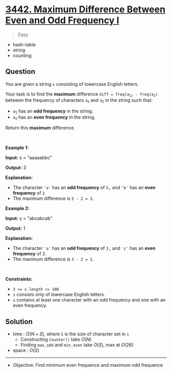 # [3442. Maximum Difference Between Even and Odd Frequency I](https://leetcode.com/problems/maximum-difference-between-even-and-odd-frequency-i)


> Easy

- hash-table
- string
- counting



## Question


<p>You are given a string <code>s</code> consisting of lowercase English letters.</p>

<p>Your task is to find the <strong>maximum</strong> difference <code>diff = freq(a<sub>1)</sub> - freq(a<sub>2</sub>)</code> between the frequency of characters <code>a<sub>1</sub></code> and <code>a<sub>2</sub></code> in the string such that:</p>

<ul>
	<li><code>a<sub>1</sub></code> has an <strong>odd frequency</strong> in the string.</li>
	<li><code>a<sub>2</sub></code> has an <strong>even frequency</strong> in the string.</li>
</ul>

<p>Return this <strong>maximum</strong> difference.</p>

<p>&nbsp;</p>
<p><strong class="example">Example 1:</strong></p>

<div class="example-block">
<p><strong>Input:</strong> <span class="example-io">s = &quot;aaaaabbc&quot;</span></p>

<p><strong>Output:</strong> 3</p>

<p><strong>Explanation:</strong></p>

<ul>
	<li>The character <code>&#39;a&#39;</code> has an <strong>odd frequency</strong> of <code><font face="monospace">5</font></code><font face="monospace">,</font> and <code>&#39;b&#39;</code> has an <strong>even frequency</strong> of <code><font face="monospace">2</font></code>.</li>
	<li>The maximum difference is <code>5 - 2 = 3</code>.</li>
</ul>
</div>

<p><strong class="example">Example 2:</strong></p>

<div class="example-block">
<p><strong>Input:</strong> <span class="example-io">s = &quot;abcabcab&quot;</span></p>

<p><strong>Output:</strong> 1</p>

<p><strong>Explanation:</strong></p>

<ul>
	<li>The character <code>&#39;a&#39;</code> has an <strong>odd frequency</strong> of <code><font face="monospace">3</font></code><font face="monospace">,</font> and <code>&#39;c&#39;</code> has an <strong>even frequency</strong> of <font face="monospace">2</font>.</li>
	<li>The maximum difference is <code>3 - 2 = 1</code>.</li>
</ul>
</div>

<p>&nbsp;</p>
<p><strong>Constraints:</strong></p>

<ul>
	<li><code>3 &lt;= s.length &lt;= 100</code></li>
	<li><code>s</code> consists only of lowercase English letters.</li>
	<li><code>s</code> contains at least one character with an odd frequency and one with an even frequency.</li>
</ul>



## Solution

- time  : $O(N+S)$, where `S` is the size of character set in `s`
	- Constructing `Counter()` take $O(N)$
	- Finding `max_odd` and `min_even` take $O(S)$, max at $O(26)$
- space : $O(S)$

---

- Objective: Find minimum even frequence and maximum odd frequence
